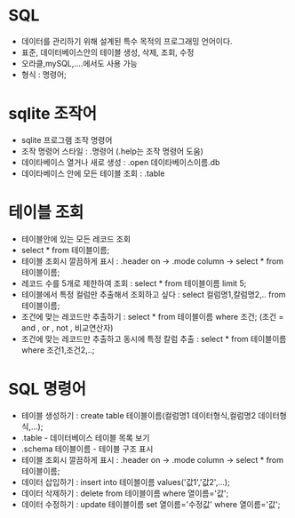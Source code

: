 # SQL

- 데이터를 관리하기 위해 설계된 특수 목적의 프로그래밍 언어이다.
- 표준, 데이터베이스안의 테이블 생성, 삭제, 조회, 수정
- 오라클,mySQL,....에서도 사용 가능
- 형식 : 명령어;

# sqlite 조작어

- sqlite 프로그램 조작 명령어
- 조작 명령어 스타일 : .명령어 (.help는 조작 명령어 도움)
- 데이타베이스 열거나 새로 생성 : .open 데이타베이스이름.db
- 데이타베이스 안에 모든 테이블 조회 : .table

# 테이블 조회

- 테이블안에 있는 모든 레코드 조회
- select * from 테이블이름;
- 테이블 조회시 깔끔하게 표시 : .header on -> .mode column -> select * from 테이블이름;
- 레코드 수를 5개로 제한하여 조회 : select * from 테이블이름 limit 5;
- 테이블에서 특정 컬럼만 추출해서 조회하고 싶다 : select 컬럼명1,칼럼명2,.. from 테이블이름;
- 조건에 맞는 레코드만 추출하기 : select * from 테이블이름 where 조건; (조건 = and , or , not , 비교연산자)
- 조건에 맞는 레코드만 추출하고 동시에 특정 칼럼 추출 : select * from 테이블이름 where 조건1,조건2,..;

# SQL 명령어

- 테이블 생성하기 : create table 테이블이름(컬럼명1 데이터형식,컬럼명2 데이터형식,...);
- .table - 데이터베이스 테이블 목록 보기
- .schema 테이블이름 - 테이블 구조 표시
- 테이블 조회시 깔끔하게 표시 : .header on -> .mode column -> select * from 테이블이름;
- 데이터 삽입하기 : insert into 테이블이름 values('값1','값2',...);
- 데이터 삭제하기 : delete from 테이블이름 where 열이름='값';
- 데이터 수정하기 : update 테이블이름 set 열이름='수정값' where 열이름='값';